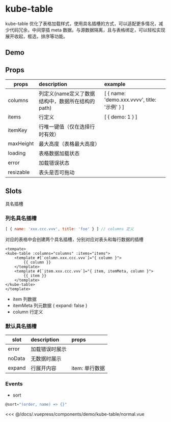 # kube-table

kube-table 优化了表格加载样式，使用具名插槽的方式，可以适配更多情况，减少代码冗余，中间穿插 meta 数据，与源数据隔离，且与表格绑定，可以轻松实现展开收起，框选，排序等功能。

## Demo
<demo-kube-table-normal />

## Props
| props   | description | example |
| ------------- |:-------------| :-----|
| columns | 列定义(name定义了数据结构中，数据所在结构的path)       | [ { name: 'demo.xxx.vvvv', title: '示例' } ] |
| items   | 行定义       | [ { demo: 1 } ] |
| itemKey | 行唯一键值（仅在选择行时有效）|  |
| maxHeight | 最大高度（表格最大高度） | |
| loading | 表格数据加载状态 |  |
| error   | 加载错误状态 | |
| resizable | 表头是否可拖动 |  |


## Slots
具名插槽

### 列名具名插槽
```javascript
[ { name: 'xxx.ccc.vvv', title: 'foo' } ] // columns 定义
```
对应的表格中会创建两个具名插槽，分别对应对表头和每行数据的插槽
``` vue
<tempate>
<kube-table :columns="columns" :items="items">
    <template #[`column.xxx.ccc.vvv`]="{ column }">
        {{ column }}
    </template>
    <template #[`item.xxx.ccc.vvv`]="{ item, itemMeta, column }">
        {{ item }}
    </template>
</kube-table>
</template>
```
+ item 列数据
+ itemMeta 列元数据 
{ expand: false }
+ column 行定义

### 默认具名插槽
| slot   | description |  props |
| ------------- |:-------------|:-------------|
| error |  加载错误时展示     |  |
| noData |  无数据时展示     |  |
| expand |  行展开内容     | item: 单行数据   |

### Events
+ sort
```javascript
@sort="(order, name) => {}"
```

<<< @/docs/.vuepress/components/demo/kube-table/normal.vue